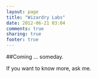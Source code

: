 ```yaml
---
layout: page
title: "Wizardry Labs"
date: 2012-06-21 03:04
comments: true
sharing: true
footer: true
---
```


##Coming ... someday.

If you want to know more, ask me.
